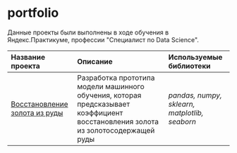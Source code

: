 # portfolio

Данные проекты были выполнены в ходе обучения в Яндекс.Практикуме, профессии "Специалист по Data Science".

| **Название проекта** | **Описание** | **Используемые библиотеки** |
| :-------------------- | :--------------------- |:---------------------------|
| [Восстановление золота из руды](https://github.com/Inna-Mazhorova/portfolio/tree/main/gold) | Разработка прототипа модели машинного обучения, которая предсказывает коэффициент восстановления золота из золотосодержащей руды | *pandas, numpy, sklearn, matplotlib, seaborn* |